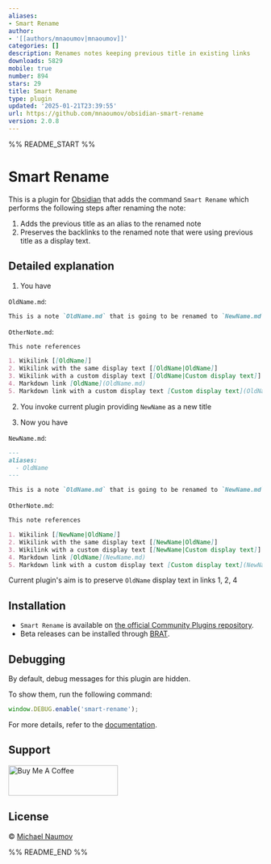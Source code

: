 ```yaml
---
aliases:
- Smart Rename
author:
- '[[authors/mnaoumov|mnaoumov]]'
categories: []
description: Renames notes keeping previous title in existing links
downloads: 5829
mobile: true
number: 894
stars: 29
title: Smart Rename
type: plugin
updated: '2025-01-21T23:39:55'
url: https://github.com/mnaoumov/obsidian-smart-rename
version: 2.0.8
---
```


%% README_START %%

# Smart Rename

This is a plugin for [Obsidian](https://obsidian.md/) that adds the command `Smart Rename` which performs the following steps after renaming the note:

1. Adds the previous title as an alias to the renamed note
2. Preserves the backlinks to the renamed note that were using previous title as a display text.

## Detailed explanation

1. You have

`OldName.md`:

```markdown
This is a note `OldName.md` that is going to be renamed to `NewName.md`.
```

`OtherNote.md`:

```markdown
This note references

1. Wikilink [[OldName]]
2. Wikilink with the same display text [[OldName|OldName]]
3. Wikilink with a custom display text [[OldName|Custom display text]]
4. Markdown link [OldName](OldName.md)
5. Markdown link with a custom display text [Custom display text](OldName.md)
```

2. You invoke current plugin providing `NewName` as a new title

3. Now you have

`NewName.md`:

```markdown
---
aliases:
  - OldName
---

This is a note `OldName.md` that is going to be renamed to `NewName.md`.
```

`OtherNote.md`:

```markdown
This note references

1. Wikilink [[NewName|OldName]]
2. Wikilink with the same display text [[NewName|OldName]]
3. Wikilink with a custom display text [[NewName|Custom display text]]
4. Markdown link [OldName](NewName.md)
5. Markdown link with a custom display text [Custom display text](NewName.md)
```

Current plugin's aim is to preserve `OldName` display text in links 1, 2, 4

## Installation

- `Smart Rename` is available on [the official Community Plugins repository](https://obsidian.md/plugins?id=smart-rename).
- Beta releases can be installed through [BRAT](https://obsidian.md/plugins?id=obsidian42-brat).

## Debugging

By default, debug messages for this plugin are hidden.

To show them, run the following command:

```js
window.DEBUG.enable('smart-rename');
```

For more details, refer to the [documentation](https://github.com/mnaoumov/obsidian-dev-utils?tab=readme-ov-file#debugging).

## Support

<a href="https://www.buymeacoffee.com/mnaoumov" target="_blank"><img src="https://cdn.buymeacoffee.com/buttons/v2/default-yellow.png" alt="Buy Me A Coffee" style="height: 60px !important;width: 217px !important;"></a>

## License

© [Michael Naumov](https://github.com/mnaoumov/)


%% README_END %%